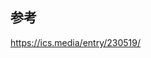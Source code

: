 ## 参考

<a href="https://ics.media/entry/230519/" target="_blank">https://ics.media/entry/230519/</a>
